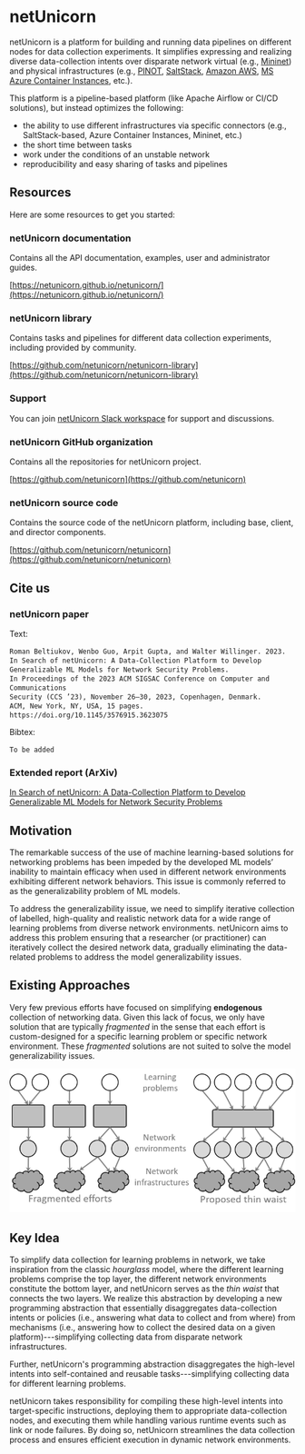 # netUnicorn

netUnicorn is a platform for building and running data pipelines on different nodes for data collection experiments. It simplifies expressing and realizing diverse data-collection intents over disparate network virtual (e.g., [Mininet](https://mininet.org/)) and physical infrastructures (e.g., [PINOT](https://pinot.cs.ucsb.edu), [SaltStack](https://saltproject.io/), [Amazon AWS](https://aws.amazon.com/fargate/), [MS Azure Container Instances](https://azure.microsoft.com/en-us/products/container-instances), etc.).

This platform is a pipeline-based platform (like Apache Airflow or CI/CD solutions), but instead optimizes the following:

- the ability to use different infrastructures via specific connectors (e.g., SaltStack-based, Azure Container Instances, Mininet, etc.)
- the short time between tasks
- work under the conditions of an unstable network
- reproducibility and easy sharing of tasks and pipelines

## Resources

Here are some resources to get you started:

### netUnicorn documentation
Contains all the API documentation, examples, user and administrator guides.

[https://netunicorn.github.io/netunicorn/](https://netunicorn.github.io/netunicorn/)

### netUnicorn library

Contains tasks and pipelines for different data collection experiments, including provided by community.

[https://github.com/netunicorn/netunicorn-library](https://github.com/netunicorn/netunicorn-library)

### Support
You can join [netUnicorn Slack workspace](https://join.slack.com/t/netunicorn/shared_invite/zt-240tsalar-l1Wc3DERTlXJ6wE~DXmm9A) for support and discussions.

### netUnicorn GitHub organization
Contains all the repositories for netUnicorn project.

[https://github.com/netunicorn](https://github.com/netunicorn)

### netUnicorn source code
Contains the source code of the netUnicorn platform, including base, client, and director components.

[https://github.com/netunicorn/netunicorn](https://github.com/netunicorn/netunicorn)

## Cite us

### netUnicorn paper

Text:
```
Roman Beltiukov, Wenbo Guo, Arpit Gupta, and Walter Willinger. 2023. 
In Search of netUnicorn: A Data-Collection Platform to Develop Generalizable ML Models for Network Security Problems. 
In Proceedings of the 2023 ACM SIGSAC Conference on Computer and Communications 
Security (CCS ’23), November 26–30, 2023, Copenhagen, Denmark. 
ACM, New York, NY, USA, 15 pages. https://doi.org/10.1145/3576915.3623075
```

Bibtex:
```
To be added
```

### Extended report (ArXiv)

[In Search of netUnicorn: A Data-Collection Platform to Develop Generalizable ML Models for Network Security Problems](https://arxiv.org/abs/2306.08853)


## Motivation
The remarkable success of the use of machine learning-based solutions for networking problems has been impeded by the developed ML models’ inability to maintain efficacy when used in different network environments exhibiting different network behaviors. This issue is commonly referred to as the generalizability problem of ML models.

To address the generalizability issue, we need to simplify iterative collection of labelled, high-quality and realistic network data for a wide range of learning problems from diverse network environments. netUnicorn aims to address this problem ensuring that a researcher (or practitioner) can iteratively collect the desired network data, gradually eliminating the data-related problems to address the model generalizability issues.

## Existing Approaches
Very few previous efforts have focused on simplifying **endogenous** collection of networking data. Given this lack of focus, we only have solution that are typically *fragmented* in the sense that each effort is custom-designed for a specific learning problem or specific network environment. These *fragmented* solutions are not suited to solve the model generalizability issues.

![netUnicorn design](/_static/images/netunicorn-design.png)

## Key Idea
To simplify data collection for learning problems in network, we take inspiration from the classic *hourglass* model, where the different learning problems comprise the top layer, the different network environments constitute the bottom layer, and netUnicorn serves as the *thin waist* that connects the two layers. We realize this abstraction by developing a new programming abstraction that essentially disaggregates data-collection intents or policies (i.e., answering what data to collect and from where) from mechanisms (i.e., answering how to collect the desired data on a given platform)---simplifying collecting data from disparate network infrastructures.

Further, netUnicorn's programming abstraction disaggregates the high-level intents into self-contained and reusable tasks---simplifying collecting data for different learning problems.

netUnicorn takes responsibility for compiling these high-level intents into target-specific instructions, deploying them to appropriate data-collection nodes, and executing them while handling various runtime events such as link or node failures. By doing so, netUnicorn streamlines the data collection process and ensures efficient execution in dynamic network environments.